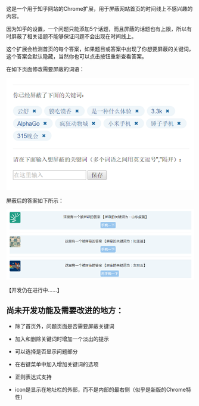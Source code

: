 这是一个用于知乎网站的Chrome扩展，用于屏蔽网站首页的时间线上不感兴趣的内容。

因为知乎的设置，一个问题只能添加5个话题，而且屏蔽的话题也有上限，所以有时屏蔽了相关话题不能够保证问题不会出现在时间线上。

这个扩展会检测首页的每个答案，如果题目或答案中出现了你想要屏蔽的关键词，这个答案会默认隐藏，当然你也可以点击按钮重新查看答案。

在如下页面修改需要屏蔽的词语：

![](demo-images/popup-demo.png)

屏蔽后的答案如下所示：

![](demo-images/block1.png)


【开发仍在进行中……】

## 尚未开发功能及需要改进的地方：

- 除了首页外，问题页面是否需要屏蔽关键词

- 加入和删除关键词时增加一个淡出的提示

- 可以选择是否显示问题部分

- 在右键菜单中加入增加关键词的选项

- 正则表达式支持

- icon是显示在地址栏的外部，而不是内部的最右侧（似乎是新版的Chrome特性）

